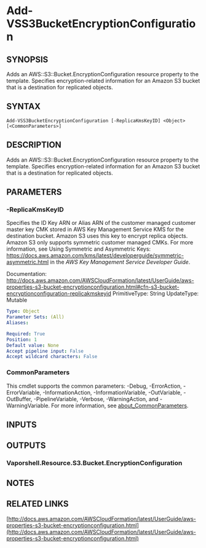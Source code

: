 # Add-VSS3BucketEncryptionConfiguration

## SYNOPSIS
Adds an AWS::S3::Bucket.EncryptionConfiguration resource property to the template.
Specifies encryption-related information for an Amazon S3 bucket that is a destination for replicated objects.

## SYNTAX

```
Add-VSS3BucketEncryptionConfiguration [-ReplicaKmsKeyID] <Object> [<CommonParameters>]
```

## DESCRIPTION
Adds an AWS::S3::Bucket.EncryptionConfiguration resource property to the template.
Specifies encryption-related information for an Amazon S3 bucket that is a destination for replicated objects.

## PARAMETERS

### -ReplicaKmsKeyID
Specifies the ID Key ARN or Alias ARN of the customer managed customer master key CMK stored in AWS Key Management Service KMS for the destination bucket.
Amazon S3 uses this key to encrypt replica objects.
Amazon S3 only supports symmetric customer managed CMKs.
For more information, see Using Symmetric and Asymmetric Keys: https://docs.aws.amazon.com/kms/latest/developerguide/symmetric-asymmetric.html in the *AWS Key Management Service Developer Guide*.

Documentation: http://docs.aws.amazon.com/AWSCloudFormation/latest/UserGuide/aws-properties-s3-bucket-encryptionconfiguration.html#cfn-s3-bucket-encryptionconfiguration-replicakmskeyid
PrimitiveType: String
UpdateType: Mutable

```yaml
Type: Object
Parameter Sets: (All)
Aliases:

Required: True
Position: 1
Default value: None
Accept pipeline input: False
Accept wildcard characters: False
```

### CommonParameters
This cmdlet supports the common parameters: -Debug, -ErrorAction, -ErrorVariable, -InformationAction, -InformationVariable, -OutVariable, -OutBuffer, -PipelineVariable, -Verbose, -WarningAction, and -WarningVariable. For more information, see [about_CommonParameters](http://go.microsoft.com/fwlink/?LinkID=113216).

## INPUTS

## OUTPUTS

### Vaporshell.Resource.S3.Bucket.EncryptionConfiguration
## NOTES

## RELATED LINKS

[http://docs.aws.amazon.com/AWSCloudFormation/latest/UserGuide/aws-properties-s3-bucket-encryptionconfiguration.html](http://docs.aws.amazon.com/AWSCloudFormation/latest/UserGuide/aws-properties-s3-bucket-encryptionconfiguration.html)

